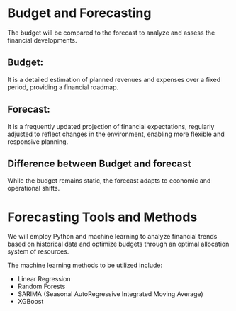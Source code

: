 # Budget and Forecasting
The budget will be compared to the forecast to analyze and assess the financial developments.

## Budget:
It is a detailed estimation of planned revenues and expenses over a fixed period, providing a financial roadmap.

## Forecast:
It is a frequently updated projection of financial expectations, regularly adjusted to reflect changes in the environment, enabling more flexible and responsive planning.

## Difference between Budget and forecast
While the budget remains static, the forecast adapts to economic and operational shifts.

# Forecasting Tools and Methods
We will employ Python and machine learning to analyze financial trends based on historical data and optimize budgets through an optimal allocation system of resources.

The machine learning methods to be utilized include:
- Linear Regression
- Random Forests
- SARIMA (Seasonal AutoRegressive Integrated Moving Average)
- XGBoost
